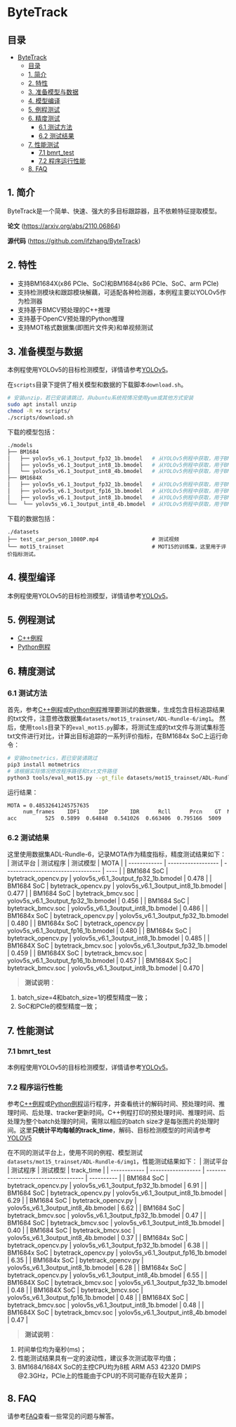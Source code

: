 # ByteTrack

## 目录

- [ByteTrack](#bytetrack)
  - [目录](#目录)
  - [1. 简介](#1-简介)
  - [2. 特性](#2-特性)
  - [3. 准备模型与数据](#3-准备模型与数据)
  - [4. 模型编译](#4-模型编译)
  - [5. 例程测试](#5-例程测试)
  - [6. 精度测试](#6-精度测试)
    - [6.1 测试方法](#61-测试方法)
    - [6.2 测试结果](#62-测试结果)
  - [7. 性能测试](#7-性能测试)
    - [7.1 bmrt\_test](#71-bmrt_test)
    - [7.2 程序运行性能](#72-程序运行性能)
  - [8. FAQ](#8-faq)

## 1. 简介
ByteTrack是一个简单、快速、强大的多目标跟踪器，且不依赖特征提取模型。

**论文** (https://arxiv.org/abs/2110.06864)

**源代码** (https://github.com/ifzhang/ByteTrack)

## 2. 特性
* 支持BM1684X(x86 PCIe、SoC)和BM1684(x86 PCIe、SoC、arm PCIe)
* 支持检测模块和跟踪模块解藕，可适配各种检测器，本例程主要以YOLOv5作为检测器
* 支持基于BMCV预处理的C++推理
* 支持基于OpenCV预处理的Python推理
* 支持MOT格式数据集(即图片文件夹)和单视频测试

## 3. 准备模型与数据
本例程使用YOLOv5的目标检测模型，详情请参考[YOLOv5](../YOLOv5/README.md#3-准备模型与数据)。

​在`scripts`目录下提供了相关模型和数据的下载脚本`download.sh`。

```bash
# 安装unzip，若已安装请跳过，非ubuntu系统视情况使用yum或其他方式安装
sudo apt install unzip
chmod -R +x scripts/
./scripts/download.sh
```

下载的模型包括：
```bash
./models
├── BM1684
│   ├── yolov5s_v6.1_3output_fp32_1b.bmodel   # 从YOLOv5例程中获取，用于BM1684的FP32 BModel，batch_size=1
│   ├── yolov5s_v6.1_3output_int8_1b.bmodel   # 从YOLOv5例程中获取，用于BM1684的INT8 BModel，batch_size=1
│   └── yolov5s_v6.1_3output_int8_4b.bmodel   # 从YOLOv5例程中获取，用于BM1684的INT8 BModel，batch_size=4
├── BM1684X
│   ├── yolov5s_v6.1_3output_fp32_1b.bmodel   # 从YOLOv5例程中获取，用于BM1684X的FP32 BModel，batch_size=1
│   ├── yolov5s_v6.1_3output_fp16_1b.bmodel   # 从YOLOv5例程中获取，用于BM1684X的FP16 BModel，batch_size=1
│   ├── yolov5s_v6.1_3output_int8_1b.bmodel   # 从YOLOv5例程中获取，用于BM1684X的INT8 BModel，batch_size=1
└──  └── yolov5s_v6.1_3output_int8_4b.bmodel  # 从YOLOv5例程中获取，用于BM1684X的INT8 BModel，batch_size=4
```
下载的数据包括：
```
./datasets
├── test_car_person_1080P.mp4                 # 测试视频
└── mot15_trainset                            # MOT15的训练集，这里用于评价指标测试。
```

## 4. 模型编译

本例程使用YOLOv5的目标检测模型，详情请参考[YOLOv5](../YOLOv5/README.md#4-模型编译)。

## 5. 例程测试
- [C++例程](./cpp/README.md)
- [Python例程](./python/README.md)

## 6. 精度测试
### 6.1 测试方法

首先，参考[C++例程](cpp/README.md#32-测试MOT数据集)或[Python例程](python/README.md#22-测试MOT数据集)推理要测试的数据集，生成包含目标追踪结果的txt文件，注意修改数据集`datasets/mot15_trainset/ADL-Rundle-6/img1`。
然后，使用`tools`目录下的`eval_mot15.py`脚本，将测试生成的txt文件与测试集标签txt文件进行对比，计算出目标追踪的一系列评价指标，在BM1684x SoC上运行命令：
```bash
# 安装motmetrics，若已安装请跳过
pip3 install motmetrics
# 请根据实际情况修改程序路径和txt文件路径
python3 tools/eval_mot15.py --gt_file datasets/mot15_trainset/ADL-Rundle-6/gt/gt.txt --ts_file python/results/mot_eval/ADL-Rundle-6_yolov5s_v6.1_3output_int8_1b.bmodel.txt
```
运行结果：
```bash
MOTA = 0.48532641245757635
     num_frames    IDF1      IDP       IDR      Rcll      Prcn    GT  MT  PT  ML   FP    FN  IDsw  FM      MOTA    MOTP
acc         525  0.5899  0.64848  0.541026  0.663406  0.795166  5009   8  14   2  856  1686    36  98  0.485326  0.2195
```
### 6.2 测试结果
这里使用数据集ADL-Rundle-6，记录MOTA作为精度指标，精度测试结果如下：
|   测试平台    |        测试程序      |           测试模型                   | MOTA |
| ------------ | ------------------ | ----------------------------------  | ---- |
| BM1684 SoC  | bytetrack_opencv.py | yolov5s_v6.1_3output_fp32_1b.bmodel | 0.478 |
| BM1684 SoC  | bytetrack_opencv.py | yolov5s_v6.1_3output_int8_1b.bmodel | 0.477 |
| BM1684 SoC  | bytetrack_bmcv.soc  | yolov5s_v6.1_3output_fp32_1b.bmodel | 0.456 |
| BM1684 SoC  | bytetrack_bmcv.soc  | yolov5s_v6.1_3output_int8_1b.bmodel | 0.486 |
| BM1684x SoC | bytetrack_opencv.py | yolov5s_v6.1_3output_fp32_1b.bmodel | 0.480 |
| BM1684x SoC | bytetrack_opencv.py | yolov5s_v6.1_3output_fp16_1b.bmodel | 0.480 |
| BM1684x SoC | bytetrack_opencv.py | yolov5s_v6.1_3output_int8_1b.bmodel | 0.485 |
| BM1684X SoC | bytetrack_bmcv.soc  | yolov5s_v6.1_3output_fp32_1b.bmodel | 0.459 |
| BM1684X SoC | bytetrack_bmcv.soc  | yolov5s_v6.1_3output_fp16_1b.bmodel | 0.457 |
| BM1684X SoC | bytetrack_bmcv.soc  | yolov5s_v6.1_3output_int8_1b.bmodel | 0.470 |


> **测试说明**：
1. batch_size=4和batch_size=1的模型精度一致；
2. SoC和PCIe的模型精度一致；


## 7. 性能测试
### 7.1 bmrt_test

本例程使用YOLOv5的目标检测模型，详情请参考[YOLOv5](../YOLOv5/README.md#71-bmrt_test)。

### 7.2 程序运行性能
参考[C++例程](cpp/README.md)或[Python例程](python/README.md)运行程序，并查看统计的解码时间、预处理时间、推理时间、后处理、tracker更新时间。C++例程打印的预处理时间、推理时间、后处理为整个batch处理的时间，需除以相应的batch size才是每张图片的处理时间。这里**只统计平均每帧的track_time**，解码、目标检测模型的时间请参考[YOLOV5](../YOLOv5/README.md#72-程序运行性能)

在不同的测试平台上，使用不同的例程、模型测试`datasets/mot15_trainset/ADL-Rundle-6/img1`，性能测试结果如下：
|   测试平台    |        测试程序      |           测试模型                   | track_time |
| ------------ | ------------------ | ----------------------------------  | ---------- |
| BM1684 SoC  | bytetrack_opencv.py | yolov5s_v6.1_3output_fp32_1b.bmodel | 6.91 |
| BM1684 SoC  | bytetrack_opencv.py | yolov5s_v6.1_3output_int8_1b.bmodel | 6.29 |
| BM1684 SoC  | bytetrack_opencv.py | yolov5s_v6.1_3output_int8_4b.bmodel | 6.62 |
| BM1684 SoC  | bytetrack_bmcv.soc  | yolov5s_v6.1_3output_fp32_1b.bmodel | 0.47 |
| BM1684 SoC  | bytetrack_bmcv.soc  | yolov5s_v6.1_3output_int8_1b.bmodel | 0.40 |
| BM1684 SoC  | bytetrack_bmcv.soc  | yolov5s_v6.1_3output_int8_4b.bmodel | 0.37 |
| BM1684x SoC | bytetrack_opencv.py | yolov5s_v6.1_3output_fp32_1b.bmodel | 6.38 |
| BM1684x SoC | bytetrack_opencv.py | yolov5s_v6.1_3output_fp16_1b.bmodel | 6.35 |
| BM1684x SoC | bytetrack_opencv.py | yolov5s_v6.1_3output_int8_1b.bmodel | 6.28 |
| BM1684x SoC | bytetrack_opencv.py | yolov5s_v6.1_3output_int8_4b.bmodel | 6.55 |
| BM1684X SoC | bytetrack_bmcv.soc  | yolov5s_v6.1_3output_fp32_1b.bmodel | 0.48 |
| BM1684X SoC | bytetrack_bmcv.soc  | yolov5s_v6.1_3output_fp16_1b.bmodel | 0.48 |
| BM1684X SoC | bytetrack_bmcv.soc  | yolov5s_v6.1_3output_int8_1b.bmodel | 0.48 |
| BM1684X SoC | bytetrack_bmcv.soc  | yolov5s_v6.1_3output_int8_4b.bmodel | 0.47 |

> **测试说明**：
1. 时间单位均为毫秒(ms)；
2. 性能测试结果具有一定的波动性，建议多次测试取平均值；
3. BM1684/1684X SoC的主控CPU均为8核 ARM A53 42320 DMIPS @2.3GHz，PCIe上的性能由于CPU的不同可能存在较大差异；

## 8. FAQ
请参考[FAQ](../../docs/FAQ.md)查看一些常见的问题与解答。